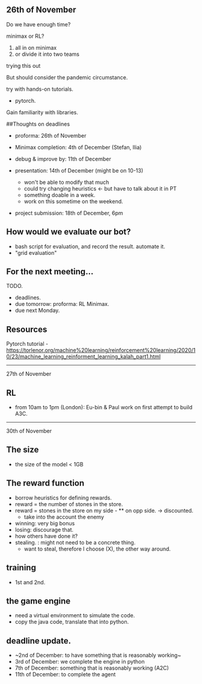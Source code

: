 26th of November
---
Do we have enough time?

minimax or RL?
1. all in on minimax
2. or divide it into two teams

trying this out


But should consider the pandemic circumstance.

try with hands-on tutorials.
 - pytorch.

Gain familiarity with libraries.

 
 
##Thoughts on deadlines
- proforma: 26th of November

- Minimax completion: 4th of December (Stefan, Ilia)
- debug & improve by: 11th of December
- presentation: 14th of December (might be on 10-13)
  - won't be able to modify that much 
  - could try changing heuristics <- but have to talk about it in PT
  - something doable in a week.
  - work on this sometime on the weekend.
- project submission: 18th of December, 6pm


## How would we evaluate our bot?
- bash script for evaluation, and record the result. automate it. 
- "grid evaluation"

 
 
## For the next meeting...
TODO.
- deadlines. 
- due tomorrow: proforma: RL Minimax. 
- due next Monday. 


## Resources
Pytorch tutorial - https://torlenor.org/machine%20learning/reinforcement%20learning/2020/10/23/machine_learning_reinforment_learning_kalah_part1.html



---
27th of November

## RL
- from 10am to 1pm (London): Eu-bin & Paul work on first attempt to build A3C. 




---
30th of November

## The size
- the size of the model < 1GB


## The reward function
- borrow heuristics for defining rewards.
- reward = the number of stones in the store.
- reward = stones in the store on my side - ** on opp side. -> discounted. 
  - take into the account the enemy
- winning: very big bonus
- losing: discourage that.
- how others have done it?
- stealing.  : might not need to be a concrete thing.
  - want to steal, therefore I choose (X), the other way around.
  
  
## training
- 1st and 2nd.

## the game engine
- need a virtual environment to simulate the code.
- copy the java code, translate that into python.


## deadline update.
- ~2nd of December: to have something that is reasonably working~
- 3rd of December: we complete the engine in python
- 7th of December: something that is reasonably working (A2C)
- 11th of December: to complete the agent